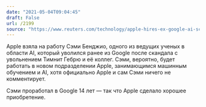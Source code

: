```yaml
---
date: "2021-05-04T09:04:45"
draft: False
url: /2199
source: "https://www.reuters.com/technology/apple-hires-ex-google-ai-scientist-who-resigned-after-colleagues-firing-2021-05-03/"
---
```


Apple взяла на работу Сэми Бенджио, одного из ведущих ученых в области AI, который уволился ранее из Google после скандала с увольнением Тимнит Гебрю и её коллег. Сэми, вероятно, будет работать в новом подразделении Apple, занимающимся машинным обучением и AI, хотя официально Apple и сам Сэми ничего не комментирует.

Сэми проработал в Google 14 лет — так что Apple сделало хорошее приобретение.
